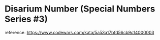 # Disarium Number (Special Numbers Series #3)

reference: https://www.codewars.com/kata/5a53a17bfd56cb9c14000003